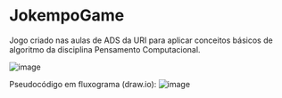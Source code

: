 # JokempoGame
Jogo criado nas aulas de ADS da URI para aplicar conceitos básicos de algoritmo da disciplina Pensamento Computacional.

![image](https://github.com/user-attachments/assets/7d0f2de0-b24c-4aa3-8943-c4c36b4223b5)


Pseudocódigo em fluxograma (draw.io): 
![image](https://github.com/user-attachments/assets/8feefea1-bae3-462c-bb9b-03410ac5b090)
